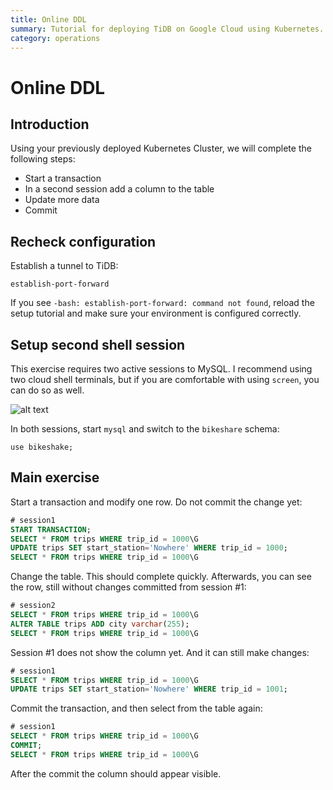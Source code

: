 ```yaml
---
title: Online DDL
summary: Tutorial for deploying TiDB on Google Cloud using Kubernetes.
category: operations
---
```


# Online DDL

## Introduction

Using your previously deployed Kubernetes Cluster, we will complete the following steps:

- Start a transaction
- In a second session add a column to the table
- Update more data
- Commit

## Recheck configuration

Establish a tunnel to TiDB:

	establish-port-forward
	
If you see `-bash: establish-port-forward: command not found`, reload the setup tutorial and make sure your environment is configured correctly.

## Setup second shell session

This exercise requires two active sessions to MySQL. I recommend using two cloud shell terminals, but if you are comfortable with using `screen`, you can do so as well.

![alt text](https://github.com/pingcap/tidb-academy-labs/raw/master/add-cloud-shell.png "Add Cloud Shell")

In both sessions, start `mysql` and switch to the `bikeshare` schema:

```
use bikeshake;
```

## Main exercise

Start a transaction and modify one row. Do not commit the change yet:

```sql
# session1
START TRANSACTION;
SELECT * FROM trips WHERE trip_id = 1000\G
UPDATE trips SET start_station='Nowhere' WHERE trip_id = 1000;
SELECT * FROM trips WHERE trip_id = 1000\G
```

Change the table. This should complete quickly. Afterwards, you can see the row, still without changes committed from session #1:

```sql
# session2
SELECT * FROM trips WHERE trip_id = 1000\G
ALTER TABLE trips ADD city varchar(255);
SELECT * FROM trips WHERE trip_id = 1000\G
```

Session #1 does not show the column yet. And it can still make changes:

```sql
# session1
SELECT * FROM trips WHERE trip_id = 1000\G
UPDATE trips SET start_station='Nowhere' WHERE trip_id = 1001;
```

Commit the transaction, and then select from the table again:

```sql
# session1
SELECT * FROM trips WHERE trip_id = 1000\G
COMMIT;
SELECT * FROM trips WHERE trip_id = 1000\G
```

After the commit the column should appear visible.
